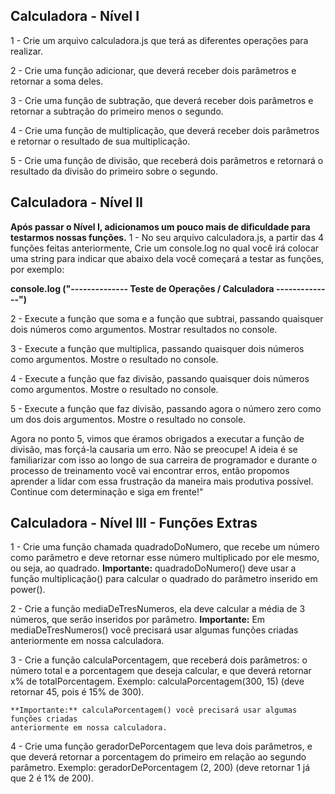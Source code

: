 ## Calculadora - Nível I

1 - Crie um arquivo calculadora.js que terá as diferentes operações  para realizar.

2 - Crie uma função adicionar, que deverá receber dois parâmetros e retornar a soma deles.

3 - Crie uma função de subtração, que deverá receber dois parâmetros e retornar a subtração 
    do primeiro menos o segundo.

4 - Crie uma função de multiplicação, que deverá receber dois parâmetros e retornar o 
    resultado de sua multiplicação.

5 - Crie uma função de divisão, que receberá dois parâmetros e retornará o resultado da 
    divisão do primeiro sobre o segundo.


## Calculadora - Nível II

**Após passar o Nível I, adicionamos um pouco mais de dificuldade para testarmos nossas funções.**
1 - No seu arquivo calculadora.js,  a partir das 4 funções feitas anteriormente,
    Crie um console.log no qual você irá colocar uma string para indicar que abaixo 
    dela você começará a testar as funções, por exemplo:

**console.log ("-------------- Teste de Operações / Calculadora --------------")**

2 - Execute a função que soma e a função que subtrai, passando quaisquer dois números como 
    argumentos. Mostrar resultados no console.

3 - Execute a função que multiplica, passando quaisquer dois números como argumentos. 
    Mostre o resultado no console.

4 - Execute a função que faz divisão, passando quaisquer dois números como argumentos. 
    Mostre o resultado no console.

5 - Execute a função que faz divisão, passando agora o número zero como um dos dois argumentos. 
    Mostre o resultado no console.

  Agora no ponto 5, vimos que éramos obrigados a executar a função de divisão, 
  mas forçá-la causaria um erro. Não se preocupe! A ideia é se familiarizar com 
  isso ao longo de sua carreira de programador e durante o processo de treinamento 
  você vai encontrar erros,  então propomos aprender a lidar com essa frustração da 
  maneira mais produtiva possível. Continue com determinação e siga em frente!"


## Calculadora - Nível III - Funções Extras

1 - Crie uma função chamada quadradoDoNumero, que recebe um número como parâmetro e deve 
    retornar esse número multiplicado por ele mesmo, ou seja, ao quadrado.
    **Importante:** quadradoDoNumero() deve usar a função multiplicação() para calcular 
    o quadrado do parâmetro inserido em power().

2 - Crie a função mediaDeTresNumeros, ela deve calcular a média de 3 números, que serão 
    inseridos por parâmetro.
    **Importante:** Em mediaDeTresNumeros() você precisará usar algumas funções criadas 
    anteriormente em nossa calculadora.

3 - Crie a função calculaPorcentagem, que receberá dois parâmetros: o número total e a 
    porcentagem que deseja calcular, e que deverá retornar x% de totalPorcentagem.
    Exemplo: calculaPorcentagem(300, 15)  (deve retornar 45, pois é 15% de 300). 

    **Importante:** calculaPorcentagem() você precisará usar algumas funções criadas 
    anteriormente em nossa calculadora.

4 - Crie uma função geradorDePorcentagem que leva dois parâmetros, e que deverá retornar 
    a porcentagem do primeiro em relação ao segundo parâmetro.
    Exemplo: geradorDePorcentagem (2, 200) (deve retornar 1 já que 2 é 1% de 200).